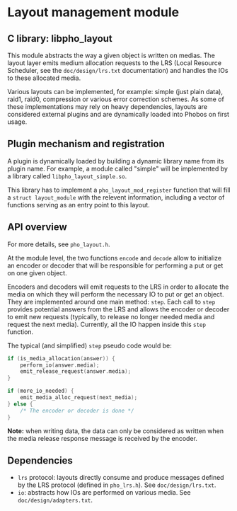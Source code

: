 # Layout management module

## C library: libpho_layout

This module abstracts the way a given object is written on medias. The layout
layer emits medium allocation requests to the LRS (Local Resource Scheduler, see
the `doc/design/lrs.txt` documentation) and handles the IOs to these allocated
media.

Various layouts can be implemented, for example: simple (just plain data),
raid1, raid0, compression or various error correction schemes. As some of
these implementations may rely on heavy dependencies, layouts are considered
external plugins and are dynamically loaded into Phobos on first usage.

## Plugin mechanism and registration

A plugin is dynamically loaded by building a dynamic library name from its
plugin name. For example, a module called "simple" will be implemented by a
library called `libpho_layout_simple.so`.

This library has to implement a `pho_layout_mod_register` function that will
fill a `struct layout_module` with the relevent information, including a
vector of functions serving as an entry point to this layout.

## API overview

For more details, see `pho_layout.h`.

At the module level, the two functions `encode` and `decode` allow to
initialize an encoder or decoder that will be responsible for performing a put
or get on one given object.

Encoders and decoders will emit requests to the LRS in order to allocate the
media on which they will perform the necessary IO to put or get an object.
They are implemented around one main method: `step`. Each call to `step`
provides potential answers from the LRS and allows the encoder or decoder to
emit new requests (typically, to release no longer needed media and request
the next media). Currently, all the IO happen inside this `step` function.

The typical (and simplified) `step` pseudo code would be:

```c
if (is_media_allocation(answer)) {
    perform_io(answer.media);
    emit_release_request(answer.media);
}

if (more_io_needed) {
    emit_media_alloc_request(next_media);
} else {
    /* The encoder or decoder is done */
}
```

**Note:** when writing data, the data can only be considered as written when the
media release response message is received by the encoder.

## Dependencies

* `lrs` protocol: layouts directly consume and produce messages defined by the
  LRS protocol (defined in `pho_lrs.h`). See `doc/design/lrs.txt`.
* `io`: abstracts how IOs are performed on various media. See
  `doc/design/adapters.txt`.
